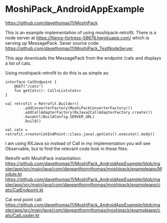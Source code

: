 # MoshiPack_AndroidAppExample

https://github.com/davethomas11/MoshiPack

This is an example implementation of using moshipack-retrofit.
There is a node server at https://fierce-fortress-58676.herokuapp.com/ which is serving up MessagePack.
Sever source code: https://github.com/davethomas11/MoshiPack_TestNodeServer

This app downloads the MessagePack from the endpoint /cats and displays a list of cats.

Using moshipack-retrofit to do this is as simple as:

```
interface CatEndpoint {
    @GET("/cats")
    fun getCats(): Call<List<Cat>>
}

val retrofit = Retrofit.Builder()
        .addConverterFactory(MoshiPackConverterFactory())
        .addCallAdapterFactory(RxJava2CallAdapterFactory.create())
        .baseUrl(BuildConfig.SERVER_URL)
        .build()

val cats = retrofit.create(CatEndPoint::class.java).getCats().execute().body()
```

I am using RXJava so instead of Call in my implementation you will see Observable, but to find the relevant code look in these files:

Retrofit with MoshiPack instantiation:
https://github.com/davethomas11/MoshiPack_AndroidAppExample/blob/master/app/src/main/java/com/daveanthonythomas/moshipack/exampleapp/Module.kt
https://github.com/davethomas11/MoshiPack_AndroidAppExample/blob/master/app/src/main/java/com/daveanthonythomas/moshipack/exampleapp/cats/CatEndpoint.kt

Cat end point call:
https://github.com/davethomas11/MoshiPack_AndroidAppExample/blob/master/app/src/main/java/com/daveanthonythomas/moshipack/exampleapp/cats/CatLoader.kt
